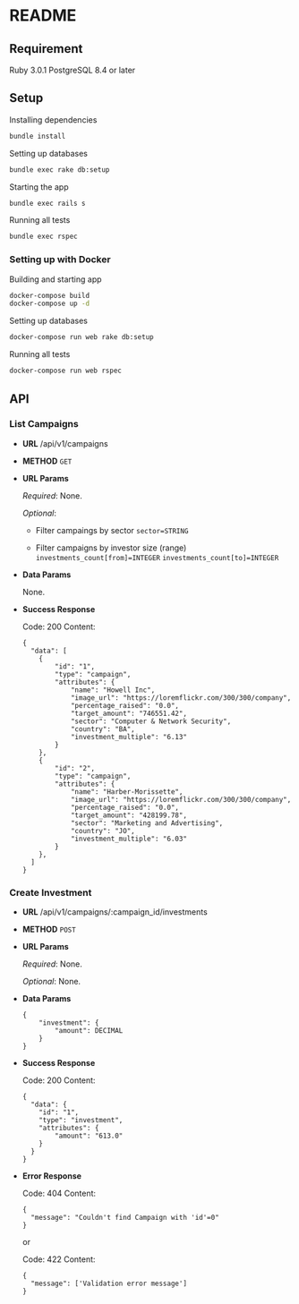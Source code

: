 # README

## Requirement

Ruby 3.0.1
PostgreSQL 8.4 or later

## Setup

Installing dependencies
```bash
bundle install
```

Setting up databases
```bash
bundle exec rake db:setup
```

Starting the app
```bash
bundle exec rails s
```

Running all tests
```bash
bundle exec rspec
```

### Setting up with Docker

Building and starting app
```bash
docker-compose build
docker-compose up -d
```

Setting up databases
```bash
docker-compose run web rake db:setup
```

Running all tests
```bash
docker-compose run web rspec
```

## API

### List Campaigns

- **URL**
  /api/v1/campaigns

- **METHOD**
  `GET`

- **URL Params**

    *Required*: None.

    *Optional*:

  - Filter campaings by sector
    `sector=STRING`

  - Filter campaigns by investor size (range)
    `investments_count[from]=INTEGER`
    `investments_count[to]=INTEGER`

- **Data Params**

  None.

- **Success Response**

  Code: 200
  Content:
  ```
  {
    "data": [
      {
          "id": "1",
          "type": "campaign",
          "attributes": {
              "name": "Howell Inc",
              "image_url": "https://loremflickr.com/300/300/company",
              "percentage_raised": "0.0",
              "target_amount": "746551.42",
              "sector": "Computer & Network Security",
              "country": "BA",
              "investment_multiple": "6.13"
          }
      },
      {
          "id": "2",
          "type": "campaign",
          "attributes": {
              "name": "Harber-Morissette",
              "image_url": "https://loremflickr.com/300/300/company",
              "percentage_raised": "0.0",
              "target_amount": "428199.78",
              "sector": "Marketing and Advertising",
              "country": "JO",
              "investment_multiple": "6.03"
          }
      },
    ]
  }
  ```

### Create Investment

- **URL**
  /api/v1/campaigns/:campaign_id/investments

- **METHOD**
  `POST`

- **URL Params**

  *Required*: None.

  *Optional*: None.

- **Data Params**

    ```
    {
        "investment": { 
            "amount": DECIMAL
        }
    }
    ```

- **Success Response**

  Code: 200
  Content:
  ```
  {
    "data": {
      "id": "1",
      "type": "investment",
      "attributes": {
          "amount": "613.0"
      }
    }
  }
  ```
  
- **Error Response**

  Code: 404
  Content:
  ```
  {
    "message": "Couldn't find Campaign with 'id'=0"
  }
  ```
  
  or
  
  Code: 422
  Content:
  ```
  {
    "message": ['Validation error message']
  }
  ```
  
